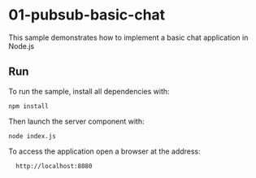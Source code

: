 # 01-pubsub-basic-chat

This sample demonstrates how to implement a basic chat application in Node.js

## Run

To run the sample, install all dependencies with:
 
```shell script
npm install
``` 
 
Then launch the server component with: 

```shell script
node index.js
```

To access the application open a browser at the address:

```
  http://localhost:8080
```
